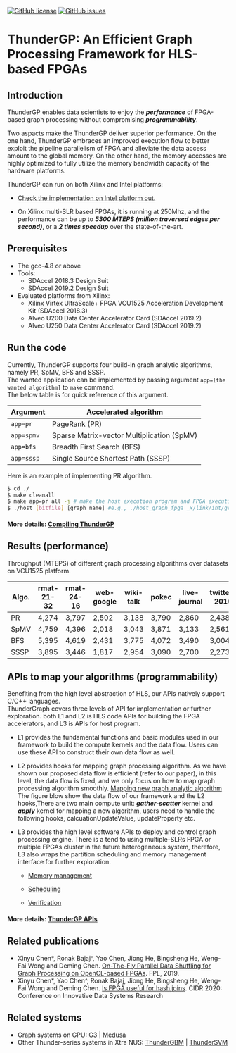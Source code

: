 [![GitHub license](https://img.shields.io/badge/license-apache2-yellowgreen)](./LICENSE)
[![GitHub issues](https://img.shields.io/github/issues/Xtra-Computing/On-the-fly-data-shuffling-for-OpenCL-based-FPGAs.svg)](https://github.com/Xtra-Computing/On-the-fly-data-shuffling-for-OpenCL-based-FPGAs/issues)

# ThunderGP: An Efficient Graph Processing Framework for HLS-based FPGAs

## Introduction

ThunderGP enables data scientists to enjoy the ***performance*** of FPGA-based graph processing without compromising ***programmability***.

Two aspacts make the ThunderGP deliver superior performance.
On the one hand, ThunderGP embraces an improved execution flow to better exploit the pipeline parallelism of FPGA and alleviate the data access amount to the global memory. On the other hand, the memory accesses are highly optimized to fully utilize the memory bandwidth capacity of the hardware platforms. 

ThunderGP can run on both Xilinx and Intel platforms:

* [Check the implementation on Intel platform out.](https://github.com/Xtra-Computing/On-the-fly-data-shuffling-for-OpenCL-based-FPGAs/)

* On Xilinx multi-SLR based FPGAs, it is running at 250Mhz, and the performance can be up to ***5300 MTEPS (million traversed edges per second)***, or a ***2 times speedup*** over the state-of-the-art.


## Prerequisites
* The gcc-4.8 or above
* Tools:
    * SDAccel 2018.3 Design Suit
    * SDAccel 2019.2 Design Suit
* Evaluated platforms from Xilinx:
    * Xilinx Virtex UltraScale+ FPGA VCU1525 Acceleration Development Kit (SDAccel 2018.3)
    * Alveo U200 Data Center Accelerator Card (SDAccel 2019.2)
    * Alveo U250 Data Center Accelerator Card (SDAccel 2019.2)
    
## Run the code
Currently, ThunderGP supports four build-in graph analytic algorithms, namely PR, SpMV, BFS and SSSP.  
The wanted application can be implemented by passing argument ```app=[the wanted algorithm]``` to ``` make ``` command.   
The below table is for quick reference of this argument.

| Argument    | Accelerated algorithm  |
|--------------|--------------|
| ```app=pr``` | PageRank (PR)|
| ```app=spmv``` | Sparse Matrix-vector Multiplication (SpMV) |
| ```app=bfs``` | Breadth First Search (BFS)|
| ```app=sssp``` | Single Source Shortest Path (SSSP)|

Here is an example of implementing PR algorithm. 
```sh
$ cd ./
$ make cleanall
$ make app=pr all -j # make the host execution program and FPGA execution program for pagerank application. It takes time.
$ ./host [bitfile] [graph name] #e.g., ./host_graph_fpga _x/link/int/graph_fpga.hw.xilinx_vcu1525_xdma_201830_1.xclbin wiki-talk
```
#### More details: [Compiling ThunderGP ](docs/compile_arch.md)

## Results (performance)

Throughput (MTEPS) of different graph processing algorithms over datasets on VCU1525 platform.

| Algo. 	| rmat-21-32 | rmat-24-16  | web-google | wiki-talk| pokec | live-journal| twitter-2010|
|-------	|-------	|-------	|-------	|-------	|-------	|-------	|-------	|
| PR    	| 4,274 	| 3,797 	| 2,502 	| 3,138 	| 3,790 	| 2,860 	| 2,438 	|
| SpMV  	| 4,759  | 4,396  | 2,018  | 3,043  | 3,871  | 3,133  | 2,561  |
| BFS   	| 5,395  | 4,619  | 2,431  | 3,775  | 4,072  | 3,490  | 3,004  |
| SSSP  	| 3,895  | 3,446  | 1,817  | 2,954  | 3,090  | 2,700  | 2,273  |


## APIs to map your algorithms (programmability) 
Benefiting from the high level abstraction of HLS, our APIs natively support C/C++ languages.  
ThunderGraph covers three levels of API for implementation or further exploration. 
both L1 and L2 is HLS code APIs for building the FPGA accelerators, and L3 is APIs for host program.
* L1 provides the fundamental functions and basic modules used in our framework to build the compute kernels and the data flow. Users can use these API to construct their own data flow as well.

* L2 provides hooks for mapping graph processing algorithm. As we have shown our proposed data flow is efficient (refer to our paper), in this level, the data flow is fixed, and we only focus on how to map graph processing algorithm smoothly.
[Mapping new graph analytic algorithm](docs/algorithm_mapping.md)  
The figure blow show the data flow of our framework and the L2 hooks,There are two main compute unit: ***gather-scatter*** kernel and ***apply*** kernel for mapping a new algorithm, users need to handle the following hooks, calcuationUpdateValue, updateProperty etc.

* L3 provides the high level software APIs to deploy and control graph processing engine. There is a tend to using multiple-SLRs FPGA or multiple FPGAs cluster in the future heterogeneous system, therefore, L3 also wraps the partition scheduling and memory management interface for further exploration. 

   * [Memory management](docs/memory.md) 

   * [Scheduling](docs/scheduling.md) 

   * [Verification](docs/verification.md)

#### More details: [ThunderGP APIs ](docs/api_details.md)

## Related publications
* Xinyu Chen*, Ronak Bajaj^, Yao Chen, Jiong He, Bingsheng He, Weng-Fai Wong and Deming Chen. [On-The-Fly Parallel Data Shuffling for Graph Processing on OpenCL-based FPGAs](https://www.comp.nus.edu.sg/~hebs/pub/fpl19-graph.pdf). FPL, 2019.
* Xinyu Chen*, Yao Chen^, Ronak Bajaj, Jiong He, Bingsheng He, Weng-Fai Wong and Deming Chen. [Is FPGA useful for hash joins](https://www.comp.nus.edu.sg/~hebs/pub/cidr20-join.pdf). CIDR 2020: Conference on Innovative Data Systems Research


## Related systems
* Graph systems on GPU: [G3](https://github.com/Xtra-Computing/G3) | [Medusa](https://github.com/Xtra-Computing/Medusa)
* Other Thunder-series systems in Xtra NUS: [ThunderGBM](https://github.com/Xtra-Computing/thundergbm) | [ThunderSVM](https://github.com/Xtra-Computing/thundersvm)
